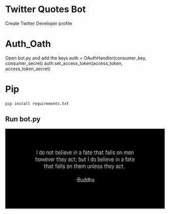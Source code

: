 # Twitter Quotes Bot

Create Twitter Developer profile

# Auth_Oath
Open bot.py and add the keys
auth = OAuthHandler(consumer_key, consumer_secret)
auth.set_access_token(access_token, access_token_secret)

# Pip
`pip install requirements.txt`

## Run bot.py

 ![Image_with_quote](/images/quote.png)
